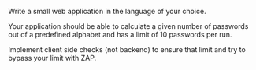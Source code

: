 Write a small web application in the language of your choice.

Your application should be able to calculate a given number of passwords out of a predefined alphabet and has a limit of 10 passwords per run.

Implement client side checks (not backend) to ensure that limit and try to bypass your limit with ZAP.

